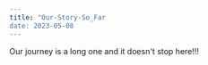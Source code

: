 ```yaml
---
title: "Our-Story-So_Far
date: 2023-05-08
---
```

Our journey is a long one and it doesn't stop here!!!
